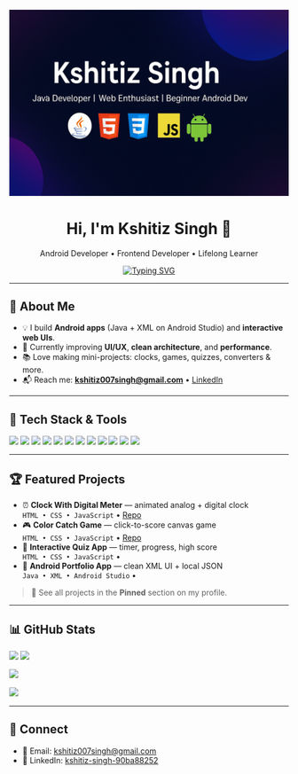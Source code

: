 <!-- Profile Header -->
<p align="center">
  <img src="banner.png" alt="Kshitiz Singh Banner" />
</p>

<h1 align="center">Hi, I'm Kshitiz Singh 👋</h1>
<p align="center">
  Android Developer • Frontend Developer • Lifelong Learner
</p>

<!-- Typing animation -->
<p align="center">
  <a href="https://git.io/typing-svg">
    <img src="https://readme-typing-svg.herokuapp.com?size=24&duration=3000&pause=600&center=true&vCenter=true&width=900&lines=Android+Developer+(Java+%2B+XML);Frontend+Developer+(HTML+%2F+CSS+%2F+JS);I+love+building+clean%2C+interactive+UIs" alt="Typing SVG" />
  </a>
</p>

---

## 🚀 About Me
- 💡 I build **Android apps** (Java + XML on Android Studio) and **interactive web UIs**.
- 🎯 Currently improving **UI/UX**, **clean architecture**, and **performance**.
- 📚 Love making mini-projects: clocks, games, quizzes, converters & more.
- 📬 Reach me: **kshitiz007singh@gmail.com** • 
  <a href="https://www.linkedin.com/in/kshitiz-singh-90ba88252">LinkedIn</a>

---

## 🧰 Tech Stack & Tools
<!-- Badges from shields.io -->
<p>
  <!-- Android -->
  <img src="https://img.shields.io/badge/Android-3DDC84?style=for-the-badge&logo=android&logoColor=white" />
  <img src="https://img.shields.io/badge/Java-ED8B00?style=for-the-badge&logo=openjdk&logoColor=white" />
  <img src="https://img.shields.io/badge/Android%20Studio-3DDC84?style=for-the-badge&logo=android-studio&logoColor=white" />
  <img src="https://img.shields.io/badge/XML-555?style=for-the-badge&logo=w3c&logoColor=white" />
  <!-- Frontend -->
  <img src="https://img.shields.io/badge/HTML5-E34F26?style=for-the-badge&logo=html5&logoColor=white" />
  <img src="https://img.shields.io/badge/CSS3-1572B6?style=for-the-badge&logo=css3&logoColor=white" />
  <img src="https://img.shields.io/badge/JavaScript-F7DF1E?style=for-the-badge&logo=javascript&logoColor=black" />
  <!-- Tools -->
  <img src="https://img.shields.io/badge/Git-F05032?style=for-the-badge&logo=git&logoColor=white" />
  <img src="https://img.shields.io/badge/GitHub-181717?style=for-the-badge&logo=github&logoColor=white" />
  <img src="https://img.shields.io/badge/VS%20Code-007ACC?style=for-the-badge&logo=visual-studio-code&logoColor=white" />
  <img src="https://img.shields.io/badge/Firebase-FFCA28?style=for-the-badge&logo=firebase&logoColor=black" />
  <img src="https://img.shields.io/badge/Figma-000?style=for-the-badge&logo=figma&logoColor=white" />
</p>

---

## 🏆 Featured Projects
- ⏰ **Clock With Digital Meter** — animated analog + digital clock  
  `HTML • CSS • JavaScript` • [Repo](https://github.com/KSHITIZSAMA/Clock-With-Digital-Meter)
- 🎮 **Color Catch Game** — click-to-score canvas game  
  `HTML • CSS • JavaScript` • [Repo](https://github.com/KSHITIZSAMA/Color-Catch-Game)
- 🧠 **Interactive Quiz App** — timer, progress, high score  
  `HTML • CSS • JavaScript` • <link your repo>
- 📱 **Android Portfolio App** — clean XML UI + local JSON  
  `Java • XML • Android Studio` • <link your repo>

> 🔗 See all projects in the **Pinned** section on my profile.

---

## 📊 GitHub Stats
<p>
  <img height="165" src="https://github-readme-stats.vercel.app/api?username=KSHITIZSAMA&show_icons=true&theme=radical" />
  <img height="165" src="https://github-readme-streak-stats.herokuapp.com?user=KSHITIZSAMA&theme=radical" />
</p>

<p>
  <img height="165" src="https://github-readme-stats.vercel.app/api/top-langs/?username=KSHITIZSAMA&layout=compact&theme=radical" />
</p>

<!-- Activity graph (optional) -->
<p>
  <img src="https://github-readme-activity-graph.vercel.app/graph?username=KSHITIZSAMA&theme=react-dark&hide_border=true&area=true" />
</p>

---

## 🤝 Connect
- 📧 Email: <a href="mailto:kshitiz007singh@gmail.com">kshitiz007singh@gmail.com</a>  
- 💼 LinkedIn: <a href="https://www.linkedin.com/in/kshitiz-singh-90ba88252">kshitiz-singh-90ba88252</a>
